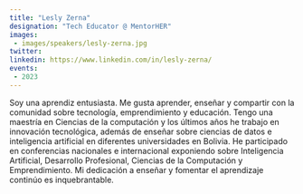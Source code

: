 ```yaml
---
title: "Lesly Zerna"
designation: "Tech Educator @ MentorHER"
images:
 - images/speakers/lesly-zerna.jpg
twitter: 
linkedin: https://www.linkedin.com/in/lesly-zerna/
events:
 - 2023
---
```


Soy una aprendiz entusiasta. Me gusta aprender, enseñar y compartir con la comunidad sobre tecnología, emprendimiento y educación. Tengo una maestría en Ciencias de la computación y los últimos años he trabajo en innovación tecnológica, además de enseñar sobre ciencias de datos e inteligencia artificial en diferentes universidades en Bolivia.
He participado en conferencias nacionales e internacional exponiendo sobre Inteligencia Artificial, Desarrollo Profesional, Ciencias de la Computación y Emprendimiento.
Mi dedicación a enseñar y fomentar el aprendizaje continúo es inquebrantable.